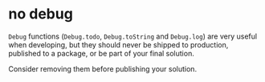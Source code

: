 # no debug

`Debug` functions (`Debug.todo`, `Debug.toString` and `Debug.log`) are very useful when developing, but they should never be shipped to production, published to a package, or be part of your final solution.

Consider removing them before publishing your solution.
